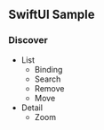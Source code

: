 ## SwiftUI Sample


### Discover

* List
    - Binding
    - Search
    - Remove
    - Move
* Detail
    - Zoom 
